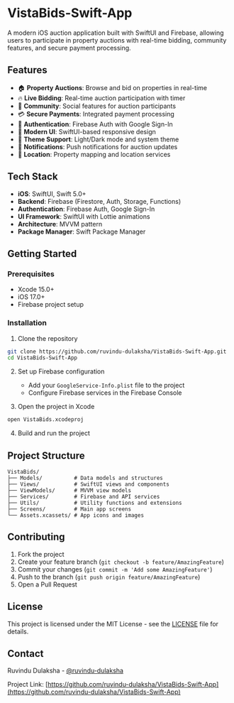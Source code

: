 # VistaBids-Swift-App

A modern iOS auction application built with SwiftUI and Firebase, allowing users to participate in property auctions with real-time bidding, community features, and secure payment processing.

## Features

- 🏠 **Property Auctions**: Browse and bid on properties in real-time
- 🔥 **Live Bidding**: Real-time auction participation with timer
- 👥 **Community**: Social features for auction participants
- 💳 **Secure Payments**: Integrated payment processing
- 🔐 **Authentication**: Firebase Auth with Google Sign-In
- 📱 **Modern UI**: SwiftUI-based responsive design
- 🎨 **Theme Support**: Light/Dark mode and system theme
- 🔔 **Notifications**: Push notifications for auction updates
- 📍 **Location**: Property mapping and location services

## Tech Stack

- **iOS**: SwiftUI, Swift 5.0+
- **Backend**: Firebase (Firestore, Auth, Storage, Functions)
- **Authentication**: Firebase Auth, Google Sign-In
- **UI Framework**: SwiftUI with Lottie animations
- **Architecture**: MVVM pattern
- **Package Manager**: Swift Package Manager

## Getting Started

### Prerequisites

- Xcode 15.0+
- iOS 17.0+
- Firebase project setup

### Installation

1. Clone the repository
```bash
git clone https://github.com/ruvindu-dulaksha/VistaBids-Swift-App.git
cd VistaBids-Swift-App
```

2. Set up Firebase configuration
   - Add your `GoogleService-Info.plist` file to the project
   - Configure Firebase services in the Firebase Console

3. Open the project in Xcode
```bash
open VistaBids.xcodeproj
```

4. Build and run the project

## Project Structure

```
VistaBids/
├── Models/          # Data models and structures
├── Views/           # SwiftUI views and components
├── ViewModels/      # MVVM view models
├── Services/        # Firebase and API services
├── Utils/           # Utility functions and extensions
├── Screens/         # Main app screens
└── Assets.xcassets/ # App icons and images
```

## Contributing

1. Fork the project
2. Create your feature branch (`git checkout -b feature/AmazingFeature`)
3. Commit your changes (`git commit -m 'Add some AmazingFeature'`)
4. Push to the branch (`git push origin feature/AmazingFeature`)
5. Open a Pull Request

## License

This project is licensed under the MIT License - see the [LICENSE](LICENSE) file for details.

## Contact

Ruvindu Dulaksha - [@ruvindu-dulaksha](https://github.com/ruvindu-dulaksha)

Project Link: [https://github.com/ruvindu-dulaksha/VistaBids-Swift-App](https://github.com/ruvindu-dulaksha/VistaBids-Swift-App)
